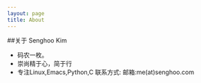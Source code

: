 ```yaml
---
layout: page
title: About
---
```


##关于 Senghoo Kim
* 码农一枚。
* 崇尚精于心，简于行
* 专注Linux,Emacs,Python,C
联系方式:
邮箱:me(at)senghoo.com
